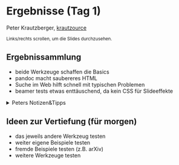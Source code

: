 # Ergebnisse (Tag 1)

Peter Krautzberger, [krautzource](https://krautzource.com)

<small>Links/rechts scrollen, um die Slides durchzusehen.</small>

## Ergebnissammlung

- beide Werkzeuge schaffen die Basics
- pandoc macht saubereres HTML
- Suche im Web hilft schnell mit typischen Problemen
- beamer tests etwas enttäuschend, da kein CSS für Slideeffekte

<details><summary>Peters Notizen&amp;Tipps</summary>

- einfach.tex
  - pandoc: Numerierung von Sektionen nur mit flag `--number-section`
- beamer.tex
  - beide nur HTML, kein CSS für Slides (pandoc etwas sauberer)
  - make4ht interpretiert das Theme in Teilen (schlecht)
- cleverref.tex
  - beide schaffen es nicht gut; make4ht leicht besser
- color.tex
  - pandoc verliert fcolorbox inkl. Inhalt
- figures.tx
  - includegraphics klappt an sich 
  - web-fremde Bildformate (eps, pdf) machen evtl. Probleme
  - floats sind "gefährlich", wenn sie an der falschen Position enden
  - Nummerierungen gehen nicht gut (beiden)
  - pandoc macht subfigures ordentlich
- lists.tex
  - beide verlieren `\item[]` Konstruktionen
  - pandoc: link Inhalt inkorrekt aber link ok; keine description lists
  - Nummerierungen variieren
- mathmode.tex
  - MathJax-optionen notwendig
  - refs in math mode bringen z.B. `$\ref{...}$`
    - pandoc: bei alten Versionen `flalign` problem 
  - KISS - einfache Umgebungen meist besser unterstützt
  - Letztlich: MathJax checken
- macros
  - einfache macros
    - pandoc: ok
    - make4ht: cfg datei
    - oder Hack im Dokument an MathJax übergeben
  - Bsp tensor: komplexe Pakete brauchen dann doch MathJax Hilfe
- sprache.tex
  - make4ht: schafft nur globales lang
  - pandoc schafft nur lokales lang, aber flag `-V lang="fr"` geht
- theorem.tex
  - beide machen es gut
  - Nummerierung variiert
- toc
  - pandoc: braucht `--toc`, dann brauchbar.
- tikz
  - Beispiele in `tex-spezial`
  - alles kompliziert, nichts prickelnd gut
  - andere tools sind evtl. besser

</details>

## Ideen zur Vertiefung (für morgen)

- das jeweils andere Werkzeug testen
- weiter eigene Beispiele testen
- fremde Beispiele testen (z.B. arXiv)
- weitere Werkzeuge testen
